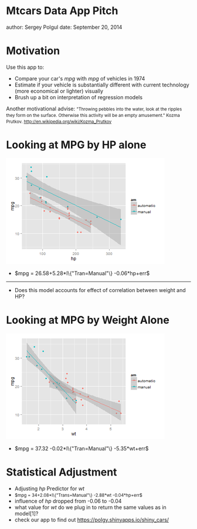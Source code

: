 Mtcars Data App Pitch
========================================================
author: Sergey Polgul
date: September 20, 2014

Motivation
========================================================

Use this app to:

- Compare your car's $mpg$ with $mpg$ of vehicles in 1974
- Estimate if your vehicle is substantially different with current technology 
  (more economical or lighter) visually
- Brush up a bit on interpretation of regression models

Another motivational advise:
<small>
"Throwing pebbles into the water, look at the ripples they form on the surface. 
Otherwise this activity will be an empty amusement." 
Kozma Prutkov. <http://en.wikipedia.org/wiki/Kozma_Prutkov>
</small>


Looking at MPG by HP alone
========================================================

![plot of chunk hp](mtcars_pitch-figure/hp.png) 

 - $mpg = 26.58+5.28*I\{"Tran=Manual"\} -0.06*hp+err$
 
 ***
 
 - Does this model accounts for effect of correlation between weight and HP?
 


Looking at MPG by Weight Alone
========================================================

![plot of chunk weight](mtcars_pitch-figure/weight.png) 

 - $mpg = 37.32 -0.02*I\{"Tran=Manual"\} -5.35*wt+err$
 

Statistical Adjustment
============================================



- Adjusting  $hp$ Predictor for $wt$
- <small> $mpg = 34+2.08*I\{"Trans=Manual"\} -2.88*wt -0.04*hp+err$ </small>
- influence of $hp$ dropped from -0.06 to -0.04
- what value for $wt$ do we plug in to return the same values as in model[1]?
- check our app to find out <https://polgy.shinyapps.io/shiny_cars/>
